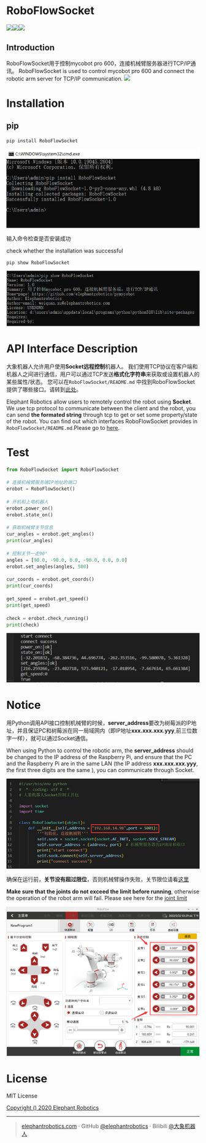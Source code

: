 # RoboFlowSocket

[![](https://img.shields.io/pypi/pyversions/RoboFlowSocket)](https://img.shields.io/pypi/pyversions/RoboFlowSocket)[![](https://img.shields.io/pypi/v/RoboFlowSocket)](https://pypi.org/project/RoboFlowSocket/)[![](https://img.shields.io/github/license/elephantrobotics/RoboFlowSocket)](https://img.shields.io/github/license/elephantrobotics/RoboFlowSocket)

## Introduction
RoboFlowSocket用于控制mycobot pro 600，连接机械臂服务器进行TCP/IP通讯。
RoboFlowSocket is used to control mycobot pro 600 and connect the robotic arm server for TCP/IP communication.
[![](https://docs.elephantrobotics.com/docs/gitbook-en/resourse/2-serialproduct/Pro600.jpg)](https://www.elephantrobotics.com/en/mycobot-600-en/)

# Installation

## pip

```
pip install RoboFlowSocket
```

![0](docs/Images/0.png)

输入命令检查是否安装成功

check whether the installation was successful

```
pip show RoboFlowSocket
```
![1](docs/Images/1.png)

# **API Interface Description**

大象机器人允许用户使用**Socket远程控制**机器人。 我们使用TCP协议在客户端和机器人之间进行通信，用户可以通过TCP发送**格式化字符串**来获取或设置机器人的某些属性/状态。
您可以在`RoboFlowSocket/README.md` 中找到RoboFlowSocket 提供了哪些接口。请转到[此处](https://github.com/elephantrobotics/RoboFlowSocket/tree/main/RoboFlowSocket/README.md)。

Elephant Robotics allow users to remotely control the robot using **Socket**. We use tcp protocol to communicate between the client and the robot, you can send **the formated string** through tcp to get or set some property/state of the robot.
You can find out which interfaces RoboFlowSocket provides in `RoboFlowSocket/README.md`.Please go to [here](https://github.com/elephantrobotics/RoboFlowSocket/tree/main/RoboFlowSocket/README.md).

# Test

```python
from RoboFlowSocket import RoboFlowSocket

# 连接机械臂服务端IP地址的端口
erobot = RoboFlowSocket()

# 开机和上电机器人
erobot.power_on()
erobot.state_on()

# 获取机械臂关节信息
cur_angles = erobot.get_angles()
print(cur_angles)

# 控制关节一走90°
angles = [90.0, -90.0, 0.0, -90.0, 0.0, 0.0]
erobot.set_angles(angles, 500)

cur_coords = erobot.get_coords()
print(cur_coords)

get_speed = erobot.get_speed()
print(get_speed)

check = erobot.check_running()
print(check)
```

![2](docs/Images/2.png)

# Notice

用Python调用API接口控制机械臂的时候，**server_address**要改为树莓派的IP地址，并且保证PC和树莓派在同一局域网内（即IP地址**xxx.xxx.xxx.yyy**,前三位数字一样），就可以通过Socket通信。

When using Python to control the robotic arm, the **server_address** should be changed to the IP address of the Raspberry Pi, and ensure that the PC and the Raspberry Pi are in the same LAN (the IP address **xxx.xxx.xxx.yyy**, the first three digits are the same ), you can communicate through Socket.

![3](docs/Images/3.png)

确保在运行前，**关节没有超过限位**，否则机械臂操作失败，关节限位请看[这里](https://github.com/elephantrobotics/RoboFlowSocket/blob/main/RoboFlowSocket/README.md#set_angles)

**Make sure that the joints do not exceed the limit before running**, otherwise the operation of the robot arm will fail. Please see here for the [joint limit](https://github.com/elephantrobotics/RoboFlowSocket/blob/main/RoboFlowSocket/README.md#set_angles)

![4](docs/Images/4.png)

# License
MIT License

[Copyright () 2020 Elephant Robotics](https://github.com/elephantrobotics/RoboFlowSocket/blob/main/LICENSE)

***
> [elephantrobotics.com](https://www.elephantrobotics.com/)  ·  GitHub [@elephantrobotics](https://github.com/elephantrobotics)  ·  Bilibili [@大象机器人](https://space.bilibili.com/2126215657)

